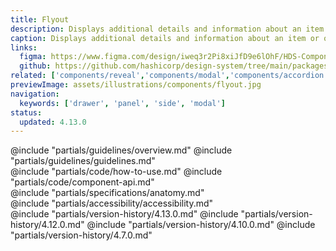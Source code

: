 ```yaml
---
title: Flyout
description: Displays additional details and information about an item or object, overlaid on the main page content.
caption: Displays additional details and information about an item or object, overlaid on the main page content.
links:
  figma: https://www.figma.com/design/iweq3r2Pi8xiJfD9e6lOhF/HDS-Components-v2.0?node-id=67212-27152&t=w8xQlWxzH7bwXLe2-1
  github: https://github.com/hashicorp/design-system/tree/main/packages/components/src/components/hds/flyout
related: ['components/reveal','components/modal','components/accordion', 'utilities/dialog-primitive']
previewImage: assets/illustrations/components/flyout.jpg
navigation:
  keywords: ['drawer', 'panel', 'side', 'modal']
status:
  updated: 4.13.0
---
```


<section data-tab="Guidelines">
  @include "partials/guidelines/overview.md"
  @include "partials/guidelines/guidelines.md"
</section>

<section data-tab="Code">
  @include "partials/code/how-to-use.md"
  @include "partials/code/component-api.md"
</section>

<section data-tab="Specifications">
  @include "partials/specifications/anatomy.md"
</section>

<section data-tab="Accessibility">
  @include "partials/accessibility/accessibility.md"
</section>

<section data-tab="Version history">
  @include "partials/version-history/4.13.0.md"
  @include "partials/version-history/4.12.0.md"
  @include "partials/version-history/4.10.0.md"
  @include "partials/version-history/4.7.0.md"
</section>
